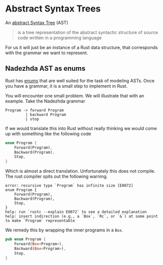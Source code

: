 # Abstract Syntax Trees
An [abstract Syntax Tree](https://en.wikipedia.org/wiki/Abstract_syntax_tree)
(AST)

> is a tree representation of the abstract syntactic structure of source code
> written in a programming language 

For us it will just be an instance of a Rust data structure, that corresponds
with the grammar we want to represent.

## Nadezhda AST as enums
Rust has [enums](https://doc.rust-lang.org/book/enums.html) that are well suited
for the task of modeling ASTs. Once you have a grammar, it is a small step to
implement in Rust.

You will encounter one small problem. We will illustrate that with an example.
Take the Nadezhda grammar

```plain
Program -> forward Program
         | backward Program
         | stop
```

If we would translate this into Rust without really thinking we would come up
with something like the following code

```rust
enum Program {
    Forward(Program),
    Backward(Program),
    Stop,
}
```

Which is almost a direct translation. Unfortunately this does not compile. The
rust compiler spits out the following warning.

```plain
error: recursive type `Program` has infinite size [E0072]
enum Program {
    Forward(Program),
    Backward(Program),
    Stop,
}
help: run `rustc --explain E0072` to see a detailed explanation
help: insert indirection (e.g., a `Box`, `Rc`, or `&`) at some point to make `Program` representable
```

We remedy this by wrapping the inner programs in a `Box`.

```rust
pub enum Program {
    Forward(Box<Program>),
    Backward(Box<Program>),
    Stop,
}
```
